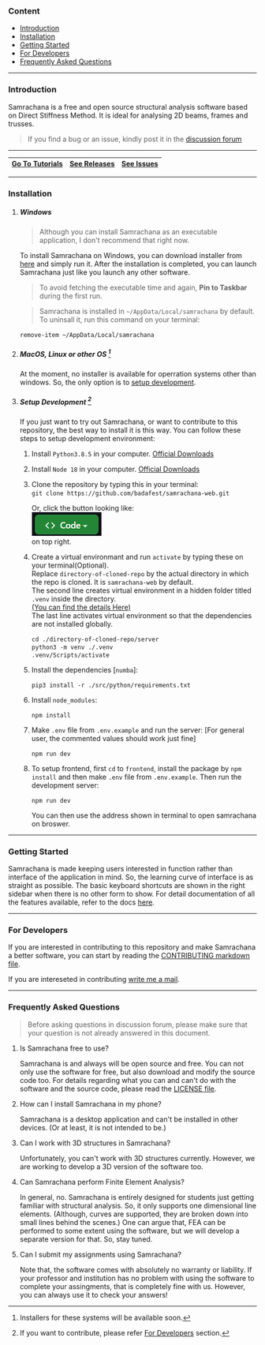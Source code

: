 ### Content <!-- omit in toc -->

- [Introduction](#introduction)
- [Installation](#installation)
- [Getting Started](#getting-started)
- [For Developers](#for-developers)
- [Frequently Asked Questions](#frequently-asked-questions)

---

### Introduction

Samrachana is a free and open source structural analysis software based on Direct Stiffness Method. It is ideal for analysing 2D beams, frames and trusses.

> If you find a bug or an issue, kindly post it in the [discussion forum](https://github.com/badafest/samrachana-web/discussions)

---

| [Go To Tutorials](https://github.com/Badafest/samrachana-web/wiki) | [See Releases](https://github.com/Badafest/samrachana-web/releases) | [See Issues](https://github.com/Badafest/samrachana-web/issues) |
| ------------------------------------------------------------------ | ------------------------------------------------------------------- | --------------------------------------------------------------- |

---

### Installation

1.  ##### Windows

    > Although you can install Samrachana as an executable application, I don't recommend that right now.

    To install Samrachana on Windows, you can download installer from [here](https://github.com/Badafest/samrachana-web/releases/download/v1.0.0/samrachana-1.0.0.Setup.exe) and simply run it. After the installation is completed, you can launch Samrachana just like you launch any other software.

    > To avoid fetching the executable time and again, **Pin to Taskbar** during the first run.

    > Samrachana is installed in `~/AppData/Local/samrachana` by default. To uninsall it, run this command on your terminal:

    ```
    remove-item ~/AppData/Local/samrachana
    ```

2.  ##### MacOS, Linux or other OS [^1]

    [^1]: Installers for these systems will be available soon.

    At the moment, no installer is available for operration systems other than windows. So, the only option is to [setup development](#setup-development).

3.  ##### Setup Development [^2]

    [^2]: If you want to contribute, please refer [For Developers](#for-developers) section.

    If you just want to try out Samrachana, or want to contribute to this repository, the best way to install it is this way. You can follow these steps to setup development environment:

    1.  Install `Python3.8.5` in your computer. [Official Downloads](https://www.python.org/ftp/python/3.8.5)
    2.  Install `Node 18` in your computer. [Official Downloads](https://nodejs.org/dist/v18.13.0)
    3.  Clone the repository by typing this in your terminal:  
         `git clone https://github.com/badafest/samrachana-web.git`

        Or, click the button looking like:  
         ![clone button](./.github/img/code.png)  
         on top right.

    4.  Create a virtual environmant and run `activate` by typing these on your terminal(Optional).  
        Replace `directory-of-cloned-repo` by the actual directory in which the repo is cloned. It is `samrachana-web` by default.  
        The second line creates virtual environment in a hidden folder titled `.venv` inside the directory.  
        [(You can find the details Here)](https://docs.python.org/3/library/venv.html)  
        The last line activates virtual environment so that the dependencies are not installed globally.

        ```
        cd ./directory-of-cloned-repo/server
        python3 -m venv ./.venv
        .venv/Scripts/activate
        ```

    5.  Install the dependencies [`numba`]:

        ```
        pip3 install -r ./src/python/requirements.txt
        ```

    6.  Install `node_modules`:

        ```
        npm install
        ```

    7.  Make `.env` file from `.env.example` and run the server: [For general user, the commented values should work just fine]

        ```
        npm run dev
        ```

    8.  To setup frontend, first `cd` to `frontend`, install the package by `npm install` and then make `.env` file from `.env.example`. Then run the development server:

        ```
        npm run dev
        ```

        You can then use the address shown in terminal to open samrachana on broswer.

---

### Getting Started

Samrachana is made keeping users interested in function rather than interface of the application in mind. So, the learning curve of interface is as straight as possible. The basic keyboard shortcuts are shown in the right sidebar when there is no other form to show.
For detail documentation of all the features available, refer to the docs [here](https://github.com/Badafest/samrachana-web/wiki).

---

### For Developers

If you are interested in contributing to this repository and make Samrachana a better software, you can start by reading the [CONTRIBUTING markdown file](./CONTRIBUTING.md).

If you are intereseted in contributing [write me a mail](mailto:er.sandipdahal@gmail.com).

---

### Frequently Asked Questions

> Before asking questions in discussion forum, please make sure that your question is not already answered in this document.

1. Is Samrachana free to use?

   Samrachana is and always will be open source and free. You can not only use the software for free, but also download and modify the source code too. For details regarding what you can and can't do with the software and the source code, please read the [LICENSE file](LICENSE).

2. How can I install Samrachana in my phone?

   Samrachana is a desktop application and can't be installed in other devices. (Or at least, it is not intended to be.)

3. Can I work with 3D structures in Samrachana?

   Unfortunately, you can't work with 3D structures currently. However, we are working to develop a 3D version of the software too.

4. Can Samrachana perform Finite Element Analysis?

   In general, no. Samrachana is entirely designed for students just getting familiar with structural analysis. So, it only supports one dimensional line elements. (Although, curves are supported, they are broken down into small lines behind the scenes.) One can argue that, FEA can be performed to some extent using the software, but we will develop a separate version for that. So, stay tuned.

5. Can I submit my assignments using Samrachana?

   Note that, the software comes with absolutely no warranty or liability. If your professor and institution has no problem with using the software to complete your assingments, that is completely fine with us. However, you can always use it to check your answers!
